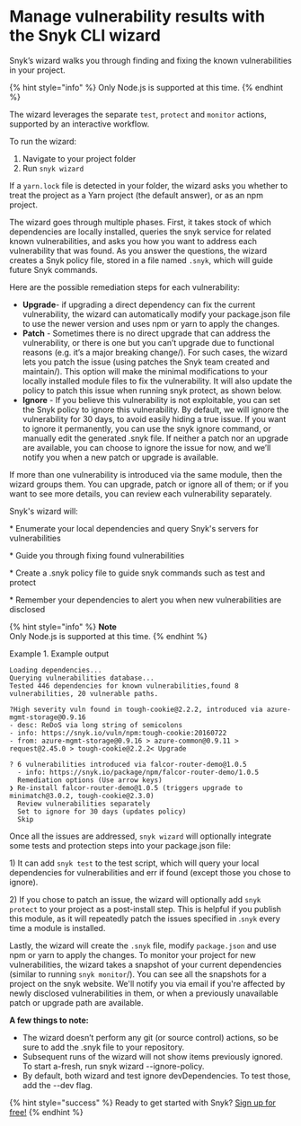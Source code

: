 # Manage vulnerability results with the Snyk CLI wizard

Snyk’s wizard walks you through finding and fixing the known vulnerabilities in your project.

{% hint style="info" %}
Only Node.js is supported at this time.
{% endhint %}

The wizard leverages the separate `test`, `protect` and `monitor` actions, supported by an interactive workflow.

To run the wizard:

1. Navigate to your project folder
2. Run `snyk wizard` 

If a `yarn.lock` file is detected in your folder, the wizard asks you whether to treat the project as a Yarn project \(the default answer\), or as an npm project.

The wizard goes through multiple phases. First, it takes stock of which dependencies are locally installed, queries the snyk service for related known vulnerabilities, and asks you how you want to address each vulnerability that was found. As you answer the questions, the wizard creates a Snyk policy file, stored in a file named `.snyk`, which will guide future Snyk commands.

Here are the possible remediation steps for each vulnerability:

* **Upgrade**- if upgrading a direct dependency can fix the current vulnerability, the wizard can automatically modify your package.json file to use the newer version and uses npm or yarn to apply the changes.
* **Patch** - Sometimes there is no direct upgrade that can address the vulnerability, or there is one but you can’t upgrade due to functional reasons \(e.g. it’s a major breaking change\/). For such cases, the wizard lets you patch the issue \(using patches the Snyk team created and maintain\/). This option will make the minimal modifications to your locally installed module files to fix the vulnerability. It will also update the policy to patch this issue when running snyk protect, as shown below.
* **Ignore** - If you believe this vulnerability is not exploitable, you can set the Snyk policy to ignore this vulnerability. By default, we will ignore the vulnerability for 30 days, to avoid easily hiding a true issue. If you want to ignore it permanently, you can use the snyk ignore command, or manually edit the generated .snyk file. If neither a patch nor an upgrade are available, you can choose to ignore the issue for now, and we’ll notify you when a new patch or upgrade is available.

If more than one vulnerability is introduced via the same module, then the wizard groups them. You can upgrade, patch or ignore all of them; or if you want to see more details, you can review each vulnerability separately.

Snyk's wizard will:

\* Enumerate your local dependencies and query Snyk's servers for vulnerabilities

\* Guide you through fixing found vulnerabilities

\* Create a .snyk policy file to guide snyk commands such as test and protect

\* Remember your dependencies to alert you when new vulnerabilities are disclosed

{% hint style="info" %}
**Note**  
Only Node.js is supported at this time.
{% endhint %}

Example 1. Example output

```text
Loading dependencies...
Querying vulnerabilities database...
Tested 446 dependencies for known vulnerabilities,found 8 vulnerabilities, 20 vulnerable paths.

?High severity vuln found in tough-cookie@2.2.2, introduced via azure-mgmt-storage@0.9.16
- desc: ReDoS via long string of semicolons
- info: https://snyk.io/vuln/npm:tough-cookie:20160722
- from: azure-mgmt-storage@0.9.16 > azure-common@0.9.11 > request@2.45.0 > tough-cookie@2.2.2< Upgrade

? 6 vulnerabilities introduced via falcor-router-demo@1.0.5
  - info: https://snyk.io/package/npm/falcor-router-demo/1.0.5
  Remediation options (Use arrow keys)
❯ Re-install falcor-router-demo@1.0.5 (triggers upgrade to minimatch@3.0.2, tough-cookie@2.3.0) 
  Review vulnerabilities separately
  Set to ignore for 30 days (updates policy)
  Skip
```

Once all the issues are addressed, `snyk wizard` will optionally integrate some tests and protection steps into your package.json file:

1\) It can add `snyk test` to the test script, which will query your local dependencies for vulnerabilities and err if found \(except those you chose to ignore\).

2\) If you chose to patch an issue, the wizard will optionally add `snyk protect` to your project as a post-install step. This is helpful if you publish this module, as it will repeatedly patch the issues specified in .`snyk` every time a module is installed.

Lastly, the wizard will create the `.snyk` file, modify `package.json` and use npm or yarn to apply the changes. To monitor your project for new vulnerabilities, the wizard takes a snapshot of your current dependencies \(similar to running `snyk monitor`\/). You can see all the snapshots for a project on the snyk website. We'll notify you via email if you're affected by newly disclosed vulnerabilities in them, or when a previously unavailable patch or upgrade path are available.

**A few things to note:**

* The wizard doesn’t perform any git \(or source control\) actions, so be sure to add the .snyk file to your repository.
* Subsequent runs of the wizard will not show items previously ignored. To start a-fresh, run snyk wizard --ignore-policy.
* By default, both wizard and test ignore devDependencies. To test those, add the --dev flag.

{% hint style="success" %}
Ready to get started with Snyk? [Sign up for free!](https://snyk.io/login?cta=sign-up&loc=footer&page=support_docs_page)
{% endhint %}


